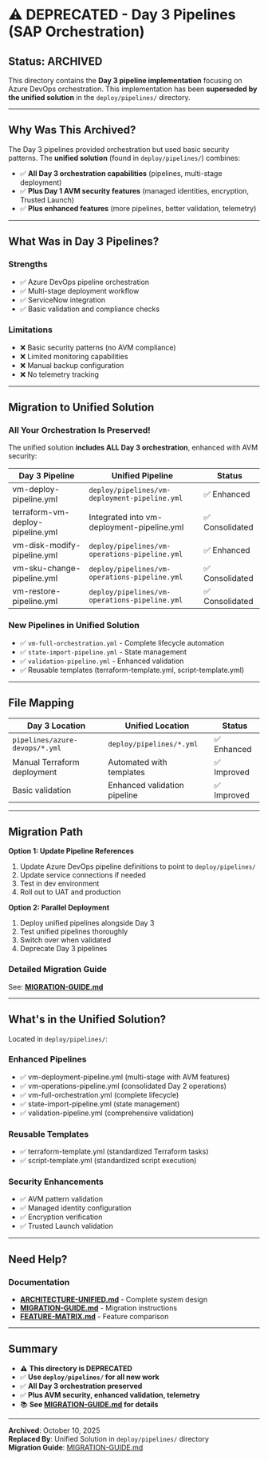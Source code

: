 # ⚠️ DEPRECATED - Day 3 Pipelines (SAP Orchestration)

## Status: ARCHIVED

This directory contains the **Day 3 pipeline implementation** focusing on Azure DevOps orchestration. This implementation has been **superseded by the unified solution** in the `deploy/pipelines/` directory.

---

## Why Was This Archived?

The Day 3 pipelines provided orchestration but used basic security patterns. The **unified solution** (found in `deploy/pipelines/`) combines:

- ✅ **All Day 3 orchestration capabilities** (pipelines, multi-stage deployment)
- ✅ **Plus Day 1 AVM security features** (managed identities, encryption, Trusted Launch)
- ✅ **Plus enhanced features** (more pipelines, better validation, telemetry)

---

## What Was in Day 3 Pipelines?

### Strengths
- ✅ Azure DevOps pipeline orchestration
- ✅ Multi-stage deployment workflow
- ✅ ServiceNow integration
- ✅ Basic validation and compliance checks

### Limitations
- ❌ Basic security patterns (no AVM compliance)
- ❌ Limited monitoring capabilities
- ❌ Manual backup configuration
- ❌ No telemetry tracking

---

## Migration to Unified Solution

### All Your Orchestration Is Preserved!

The unified solution **includes ALL Day 3 orchestration**, enhanced with AVM security:

| Day 3 Pipeline | Unified Pipeline | Status |
|----------------|------------------|--------|
| vm-deploy-pipeline.yml | `deploy/pipelines/vm-deployment-pipeline.yml` | ✅ Enhanced |
| terraform-vm-deploy-pipeline.yml | Integrated into vm-deployment-pipeline.yml | ✅ Consolidated |
| vm-disk-modify-pipeline.yml | `deploy/pipelines/vm-operations-pipeline.yml` | ✅ Enhanced |
| vm-sku-change-pipeline.yml | `deploy/pipelines/vm-operations-pipeline.yml` | ✅ Consolidated |
| vm-restore-pipeline.yml | `deploy/pipelines/vm-operations-pipeline.yml` | ✅ Consolidated |

### New Pipelines in Unified Solution
- ✅ `vm-full-orchestration.yml` - Complete lifecycle automation
- ✅ `state-import-pipeline.yml` - State management
- ✅ `validation-pipeline.yml` - Enhanced validation
- ✅ Reusable templates (terraform-template.yml, script-template.yml)

---

## File Mapping

| Day 3 Location | Unified Location | Status |
|----------------|------------------|--------|
| `pipelines/azure-devops/*.yml` | `deploy/pipelines/*.yml` | ✅ Enhanced |
| Manual Terraform deployment | Automated with templates | ✅ Improved |
| Basic validation | Enhanced validation pipeline | ✅ Improved |

---

## Migration Path

**Option 1: Update Pipeline References**
1. Update Azure DevOps pipeline definitions to point to `deploy/pipelines/`
2. Update service connections if needed
3. Test in dev environment
4. Roll out to UAT and production

**Option 2: Parallel Deployment**
1. Deploy unified pipelines alongside Day 3
2. Test unified pipelines thoroughly
3. Switch over when validated
4. Deprecate Day 3 pipelines

### Detailed Migration Guide

See: **[MIGRATION-GUIDE.md](../MIGRATION-GUIDE.md#day-3-to-unified)**

---

## What's in the Unified Solution?

Located in `deploy/pipelines/`:

### Enhanced Pipelines
- ✅ vm-deployment-pipeline.yml (multi-stage with AVM features)
- ✅ vm-operations-pipeline.yml (consolidated Day 2 operations)
- ✅ vm-full-orchestration.yml (complete lifecycle)
- ✅ state-import-pipeline.yml (state management)
- ✅ validation-pipeline.yml (comprehensive validation)

### Reusable Templates
- ✅ terraform-template.yml (standardized Terraform tasks)
- ✅ script-template.yml (standardized script execution)

### Security Enhancements
- ✅ AVM pattern validation
- ✅ Managed identity configuration
- ✅ Encryption verification
- ✅ Trusted Launch validation

---

## Need Help?

### Documentation
- **[ARCHITECTURE-UNIFIED.md](../ARCHITECTURE-UNIFIED.md)** - Complete system design
- **[MIGRATION-GUIDE.md](../MIGRATION-GUIDE.md)** - Migration instructions
- **[FEATURE-MATRIX.md](../FEATURE-MATRIX.md)** - Feature comparison

---

## Summary

- ⚠️ **This directory is DEPRECATED**
- ✅ **Use `deploy/pipelines/` for all new work**
- ✅ **All Day 3 orchestration preserved**
- ✅ **Plus AVM security, enhanced validation, telemetry**
- 📚 **See [MIGRATION-GUIDE.md](../MIGRATION-GUIDE.md) for details**

---

**Archived**: October 10, 2025  
**Replaced By**: Unified Solution in `deploy/pipelines/` directory  
**Migration Guide**: [MIGRATION-GUIDE.md](../MIGRATION-GUIDE.md)

